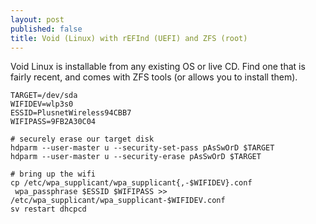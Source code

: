 ```yaml
---
layout: post
published: false
title: Void (Linux) with rEFInd (UEFI) and ZFS (root)
---
```


Void Linux is installable from any existing OS or live CD. Find one that is fairly recent, and comes with ZFS tools (or allows you to install them).

```
TARGET=/dev/sda
WIFIDEV=wlp3s0
ESSID=PlusnetWireless94CBB7
WIFIPASS=9FB2A30C04

# securely erase our target disk
hdparm --user-master u --security-set-pass pAsSwOrD $TARGET
hdparm --user-master u --security-erase pAsSwOrD $TARGET

# bring up the wifi
cp /etc/wpa_supplicant/wpa_supplicant{,-$WIFIDEV}.conf
 wpa_passphrase $ESSID $WIFIPASS >> /etc/wpa_supplicant/wpa_supplicant-$WIFIDEV.conf
sv restart dhcpcd
```




